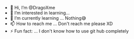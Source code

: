 - 👋 Hi, I’m @DragoXme
- 👀 I’m interested in learning...
- 🌱 I’m currently learning ... Nothing😅
- 📫 How to reach me ... Don't reach me please XD
- ⚡ Fun fact: ... I don't know how to use git hub completely

